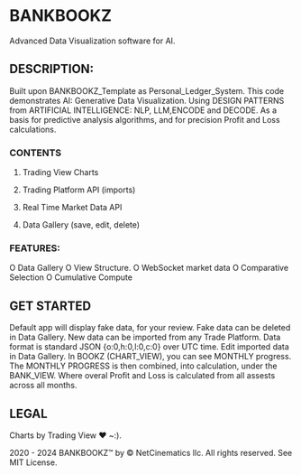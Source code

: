 # BANKBOOKZ

Advanced Data Visualization software for AI.

## DESCRIPTION: 

Built upon BANKBOOKZ_Template as Personal_Ledger_System. 
This code demonstrates AI: Generative Data Visualization.
Using DESIGN PATTERNS from ARTIFICIAL INTELLIGENCE:
 NLP, LLM,ENCODE and DECODE. 
As a basis for predictive analysis algorithms,
and for precision Profit and Loss calculations.

### CONTENTS

1. Trading View Charts

2. Trading Platform API (imports)

3. Real Time Market Data API

4. Data Gallery (save, edit, delete)


### FEATURES:

O Data Gallery
O View Structure.
O WebSocket market data 
O Comparative Selection
O Cumulative Compute

## GET STARTED

Default app will display fake data, for your review.
Fake data can be deleted in Data Gallery.
New data can be imported from any Trade Platform.
Data format is standard JSON {o:0,h:0,l:0,c:0} over UTC time.
Edit imported data in Data Gallery.
In BOOKZ (CHART_VIEW), you can see MONTHLY progress.
The MONTHLY PROGRESS is then combined, into calculation,
under the BANK_VIEW. Where overal Profit and Loss is 
calculated from all assests across all months.

## LEGAL

Charts by Trading View ♥ ~:).

2020 - 2024 BANKBOOKZ™ by © NetCinematics llc. All rights reserved. See MIT License. 
